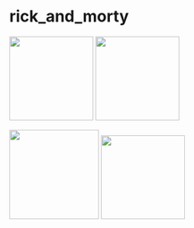 # rick_and_morty

<img width=150 src='https://cdn.discordapp.com/attachments/826375565984137266/1179162391800455248/Screenshot_1701203880.png?ex=6578c78d&is=6566528d&hm=9f249c545515d76d0a2012605457a60d698237cbc7c57c0997fb79e4c556a882&'> <img width=150 src='https://media.discordapp.net/attachments/826375565984137266/1179162393415270460/Screenshot_1701204237.png?ex=6578c78e&is=6566528e&hm=1117207a00a95699b5217bf5997bc4d05b6704df534510b6271aeec709ef814d&=&format=webp&quality=lossless&width=308&height=668'>

<img width=160 src='https://media.discordapp.net/attachments/826375565984137266/1179162392706437251/Screenshot_1701204199.png?ex=6578c78e&is=6566528e&hm=e800914b8cad9b347ef5bdd164351f9c017e7b5c9ff176a854ed038bd4c4ae02&=&format=webp&quality=lossless&width=308&height=668'> <img width=150 src='https://media.discordapp.net/attachments/826375565984137266/1179162394350592111/Screenshot_1701204274.png?ex=6578c78e&is=6566528e&hm=cff8f7e2e8488535548ef469ce76259f6e64de8c110ed8834597bd8bbe75cbb1&=&format=webp&quality=lossless&width=308&height=668'>
